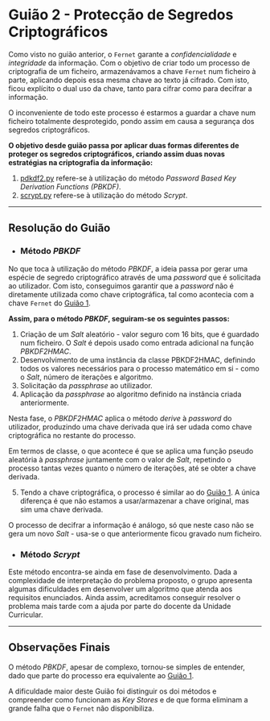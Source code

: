 # Guião 2 - Protecção de Segredos Criptográficos

Como visto no guião anterior, o ```Fernet``` garante a *confidencialidade* e *integridade* da informação. Com o objetivo de criar todo um processo de criptografia de um ficheiro, armazenávamos a chave ```Fernet``` num ficheiro à parte, aplicando depois essa mesma chave ao texto já cifrado.
Com isto, ficou explícito o dual uso da chave, tanto para cifrar como para decifrar a informação.

O inconveniente de todo este processo é estarmos a guardar a chave num ficheiro totalmente desprotegido, pondo assim em causa a segurança dos segredos criptográficos.

**O objetivo desde guião passa por aplicar duas formas diferentes de proteger os segredos criptográficos, criando assim duas novas estratégias na criptografia da informação:**

1. [pdkdf2.py](pdkdf2.py) refere-se à utilização do método *Password Based Key Derivation Functions (PBKDF)*.
2. [scrypt.py](scrypt.py) refere-se à utilização do método *Scrypt*.

--- 

## Resolução do Guião

- ### **Método *PBKDF***

No que toca à utilização do método *PBKDF*, a ideia passa por gerar uma espécie de segredo criptográfico através de uma *password* que é solicitada ao utilizador. Com isto, conseguimos garantir que a *password* não é diretamente utilizada como chave criptográfica, tal como acontecia com a chave ```Fernet``` do [Guião 1](https://github.com/uminho-miei-crypto/1920-G9/tree/master/Gui%C3%B5es/G1).

**Assim, para o método *PBKDF*, seguiram-se os seguintes passos:**

1. Criação de um *Salt* aleatório - valor seguro com 16 bits, que é guardado num ficheiro. O *Salt* é depois usado como entrada adicional na função *PBKDF2HMAC*.
2. Desenvolvimento de uma instância da classe PBKDF2HMAC, definindo todos os valores necessários para o processo matemático em si - como o *Salt*, número de iterações e algoritmo.
3. Solicitação da *passphrase* ao utilizador.
4. Aplicação da *passphrase* ao algoritmo definido na instância criada anteriormente. 

Nesta fase, o *PBKDF2HMAC* aplica o método *derive* à *password* do utilizador, produzindo uma chave derivada que irá ser udada como chave criptográfica no restante do processo.

Em termos de classe, o que acontece é que se aplica uma função pseudo aleatória à *passphrase* juntamente com o valor de *Salt*, repetindo o processo tantas vezes quanto o número de iterações, até se obter a chave derivada.

5. Tendo a chave criptográfica, o processo é similar ao do [Guião 1](https://github.com/uminho-miei-crypto/1920-G9/tree/master/Gui%C3%B5es/G1). A única diferença é que não estamos a usar/armazenar a chave original, mas sim uma chave derivada.

O processo de decifrar a informação é análogo, só que neste caso não se gera um novo *Salt* - usa-se o que anteriormente ficou gravado num ficheiro.

- ### **Método *Scrypt***

Este método encontra-se ainda em fase de desenvolvimento. Dada a complexidade de interpretação do problema proposto, o grupo apresenta algumas dificuldades em desenvolver um algoritmo que atenda aos requisitos enunciados.
Ainda assim, acreditamos conseguir resolver o problema mais tarde com a ajuda por parte do docente da Unidade Curricular.

---

## Observações Finais

O método *PBKDF*, apesar de complexo, tornou-se simples de entender, dado que parte do processo era equivalente ao [Guião 1](https://github.com/uminho-miei-crypto/1920-G9/tree/master/Gui%C3%B5es/G1). 

A dificuldade maior deste Guião foi distinguir os doi métodos e compreender como funcionam as *Key Stores* e de que forma eliminam a grande falha que o ```Fernet``` não disponibiliza.
